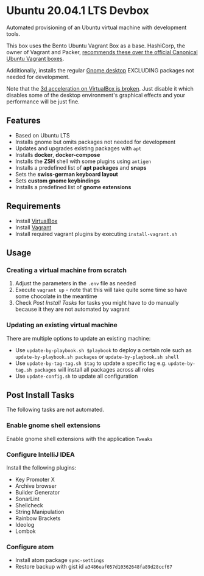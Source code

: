 # Ubuntu 20.04.1 LTS Devbox

Automated provisioning of an Ubuntu virtual machine with development tools.

This box uses the Bento Ubuntu Vagrant Box as a base. HashiCorp, the owner of Vagrant and Packer, [recommends these over the official Canonical Ubuntu Vagrant boxes](https://www.vagrantup.com/docs/boxes#official-boxes).

Additionally, installs the regular [Gnome desktop](https://packages.ubuntu.com/focal/ubuntu-gnome-desktop) EXCLUDING packages not needed for development.

Note that the [3d acceleration on VirtualBox is broken](https://askubuntu.com/questions/1035410/ubuntu-18-04-gnome-hangs-on-virtualbox-with-3d-acceleration-enabled). Just disable it which disables some of the desktop environment's graphical effects and your performance will be just fine.

## Features
* Based on Ubuntu LTS
* Installs gnome but omits packages not needed for development
* Updates and upgrades existing packages with `apt`
* Installs __docker__, __docker-compose__
* Installs the __ZSH__  shell with some plugins using `antigen`
* Installs a predefined list of __apt packages__ and __snaps__
* Sets the __swiss-german keyboard layout__
* Sets __custom gnome keybindings__
* Installs a predefined list of __gnome extensions__

## Requirements
* Install [VirtualBox](https://www.virtualbox.org)
* Install [Vagrant](https://www.vagrantup.com/)
* Install required vagrant plugins by executing `install-vagrant.sh`

## Usage

### Creating a virtual machine from scratch

1. Adjust the parameters in the `.env` file as needed
1. Execute `vagrant up` - note that this will take quite some time so have some chocolate in the meantime
1. Check *Post Install Tasks* for tasks you might have to do manually because it they are not automated by vagrant

### Updating an existing virtual machine

There are multiple options to update an existing machine:

* Use `update-by-playbook.sh $playbook` to deploy a certain role such as `update-by-playbook.sh packages` or `update-by-playbook.sh shell`
* Use `update-by-tag-tag.sh $tag` to update a specific tag e.g. `update-by-tag.sh packages` will install all packages across all roles
* Use `update-config.sh` to update all configuration

## Post Install Tasks

The following tasks are not automated.

### Enable gnome shell extensions
Enable gnome shell extensions with the application `Tweaks`

### Configure IntelliJ IDEA
Install the following plugins:

* Key Promoter X
* Archive browser
* Builder Generator
* SonarLint
* Shellcheck
* String Manipulation
* Rainbow Brackets
* Ideolog
* Lombok

### Configure atom
* Install atom package `sync-settings`
* Restore backup with gist id `a3486eaf057d10362648fa89d28ccf67`

